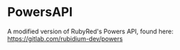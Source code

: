 # PowersAPI
A modified version of RubyRed's Powers API, found here: https://gitlab.com/rubidium-dev/powers
